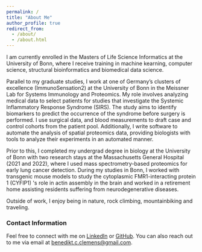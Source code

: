 ```yaml
---
permalink: /
title: "About Me"
author_profile: true
redirect_from: 
  - /about/
  - /about.html
---
```

I am currently enrolled in the Masters of Life Science Informatics at the University of Bonn, where I receive training in machine kearning, computer science, structural bioinformatics and biomedical data science. 

Parallel to my graduate studies, I work at one of Germany’s clusters of excellence (ImmunoSensation2) at the University of Bonn in the Meissner Lab for Systems Immunology and Proteomics. My role involves analyzing medical data to select patients for studies that investigate the Systemic Inflammatory Response Syndrome (SIRS). The study aims to identify biomarkers to predict the occurrence of the syndrome before surgery is performed. I use surgical data, and blood measurements to draft case and control cohorts from the patient pool. Additionally, I write software to automate the analysis of spatial proteomics data, providing biologists with tools to analyze their experiments in an automated manner.

Prior to this, I completed my undergrad degree in biology at the University of Bonn with two research stays at the Massachusetts General Hospital (2021 and 2022), where I used mass spectrometry-based proteomics for early lung cancer detection. During my studies in Bonn, I worked with transgenic mouse models to study the cytoplasmic FMR1-interacting protein 1 (CYFIP1) 's role in actin assembly in the brain and worked in a retirement home assisting residents suffering from neurodegenerative diseases. 

Outside of work, I enjoy being in nature, rock climbing, mountainbiking and traveling.  

### Contact Information
Feel free to connect with me on [LinkedIn](https://www.linkedin.com/in/benedikt-clemens-5b2913186/) or [GitHub](https://github.com/benediktchristianclemens). You can also reach out to me via email at [benedikt.c.clemens@gmail.com](mailto:benedikt.c.clemens@gmail.com).

